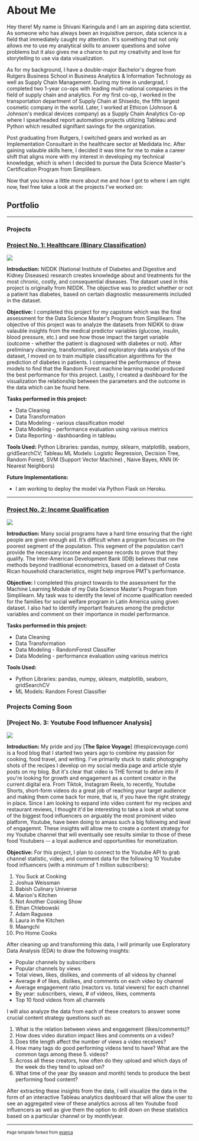 <h1> About Me </h1>

Hey there! My name is Shivani Karingula and I am an aspiring data scientist. As someone who has always been an inquisitive person, data science is a field that immediately caught my attention. It's something that not only allows me to use my analytical skills to answer questions and solve problems but it also gives me a chance to put my creativity and love for storytelling to use via data visualization. 

As for my background, I have a double-major Bachelor's degree from Rutgers Business School in Business Analytics & Information Technology as well as Supply Chain Management. During my time in undergrad, I completed two 1-year co-ops with leading multi-national companies in the field of supply chain and analytics. For my first co-op, I worked in the transportation department of Supply Chain at Shiseido, the fifth largest cosmetic company in the world. Later, I worked at Ethicon (Johnson & Johnson's medical devices company) as a Supply Chain Analytics Co-op where I spearheaded report automation projects utilizing Tableau and Python which resulted signifiant savings for the organization. 

Post graduating from Rutgers, I switched gears and worked as an Implementation Consultant in the healthcare sector at Medidata Inc. After gaining valauble skills here, I decided it was time for me to make a career shift that aligns more with my interest in developing my technical knowledge, which is when I decided to pursue the Data Science Master's Certification Program from Simplilearn. 

Now that you know a little more about me and how I got to where I am right now, feel free take a look at the projects I've worked on: 


## Portfolio

---

### Projects 

### [Project No. 1: Healthcare (Binary Classification)](https://github.com/skaringula/Healthcare-Capstone-Project)
<img src="/images/diabetes.png"/>

**Introduction:** NIDDK (National Institute of Diabetes and Digestive and Kidney Diseases) research creates knowledge about and treatments for the most chronic, costly, and consequential diseases. The dataset used in this project is originally from NIDDK. The objective was to predict whether or not a patient has diabetes, based on certain diagnostic measurements included in the dataset.  

**Objective:** 
I completed this project for my capstone which was the final assessment for the Data Science Master's Program from Simplilearn. The objective of this project was to analyze the datasets from NIDKK to draw valauble insights from the medical predictor variables (glucose, insulin, blood pressure, etc.) and see how those impact the target variable (outcome - whether the patient is diagnosed with diabetes or not). After preliminary cleaning, transformation, and exploratory data analysis of the dataset, I moved on to train multiple classification algorithms for the prediction of diabetes in patients. I compared the performance of these models to find that the Random Forest machine learning model produced the best performance for this project. Lastly, I created a dashboard for the visualization the relationship between the parameters and the outcome in the data which can be found here.

**Tasks performed in this project:**
- Data Cleaning
- Data Transformation
- Data Modeling - various classification model
- Data Modeling - performance evaluation using various metrics
- Data Reporting - dashboarding in tableau

**Tools Used:**
Python Libraries: pandas, numpy, sklearn, matplotlib, seaborn, gridSearchCV; Tableau
ML Models: Logistic Regression, Decision Tree, Random Forest, SVM (Support Vector Machine) , Naive Bayes, KNN (K-Nearest Neighbors)

**Future Implementations:** 
- I am working to deploy the model via Python Flask on Heroku. 

---

### [Project No. 2: Income Qualification](https://github.com/skaringula/Income-Qualification-Project) 
<img src="/images/income.png"/>

**Introduction:** Many social programs have a hard time ensuring that the right people are given enough aid. It’s difficult when a program focuses on the poorest segment of the population. This segment of the population can’t provide the necessary income and expense records to prove that they qualify. The Inter-American Development Bank (IDB) believes that new methods beyond traditional econometrics, based on a dataset of Costa Rican household characteristics, might help improve PMT’s performance. 

**Objective:** I completed this project towards to the assessment for the Machine Learning Module of my Data Science Master's Program from Simplilearn. My task was to identify the level of income qualification needed for the families for social welfare program in Latin America using given dataset. I also had to identify important features among the predictor variables and comment on their importance in model performance.

**Tasks performed in this project:**
- Data Cleaning
- Data Transformation
- Data Modeling - RandomForest Classifier
- Data Modeling - performance evaluation using various metrics

**Tools Used:**
- Python Libraries: pandas, numpy, sklearn, matplotlib, seaborn, gridSearchCV
- ML Models: Random Forest Classifier


### Projects Coming Soon

### [Project No. 3: Youtube Food Influencer Analysis]
<img src="images/youtube.png?raw=true"/>

**Introduction:** 
My pride and joy [**The Spice Voyage**] (thespicevoyage.com) is a food blog that I started two years ago to combine my passion for cooking, food travel, and writing. I've primarily stuck to static photography shots of the recipes I develop on my social media page and article style posts on my blog. But it's clear that video is THE format to delve into if you're looking for growth and engagement as a content creator in the current digital era. From Tiktok, Instagram Reels, to recently, Youtube Shorts, short-form videos do a great job of reaching your target audience and making them come back for more, that is, if you have the right strategy in place. Since I am looking to expand into video content for my recipes and restaurant reviews, I thought it'd be interesting to take a look at what some of the biggest food influencers on arguably the most prominent video platform, Youtube, have been doing to amass such a big following and level of engagemnt. These insights will allow me to create a content strategy for my Youtube channel that will eventually see results similar to those of these food Youtubers -- a loyal audience and opportunities for monetization.

**Objective:** 
For this project, I plan to connect to the Youtube API to grab channel statistic, video, and comment data for the following 10 Youtube food influencers (with a minimum of 1 million subscribers):
1. You Suck at Cooking
2. Joshua Weissman
3. Babish Culinary Universe
4. Marion's Kitchen
5. Not Another Cooking Show
6. Ethan Chlebowski
7. Adam Ragusea
8. Laura in the Kitchen
9. Maangchi
10. Pro Home Cooks

After cleaning up and transforming this data, I will primarily use Exploratory Data Analysis (EDA) to draw the following insights:
- Popular channels by subscribers 
- Popular channels by views 
- Total views, likes, dislikes, and comments of all videos by channel
- Average # of likes, dislikes, and comments on each video by channel
- Average engagement ratio (reactors vs. total viewers) for each channel
- By year: subscribers, views, # of videos, likes, comments 
- Top 10 food videos from all channels

I will also analyze the data from each of these creators to answer some crucial content strategy questions such as: 
1. What is the relation between views and engagement (likes/comments)? 
2. How does video duration impact likes and comments on a video? 
3. Does title length affect the number of views a video receives? 
4. How many tags do good performing videos tend to have? What are the common tags among these 5. videos? 
6. Across all these creators, how often do they upload and which days of the week do they tend to upload on? 
7. What time of the year (by season and month) tends to produce the best performing food content? 

After extracting these insights from the data, I will visualize the data in the form of an interactive Tableau analytics dashboard that will allow the user to see an aggregated view of these analytics across all ten Youtube food influencers as well as give them the option to drill down on these statistics based on a particular channel or by month/year. 

---
<p style="font-size:11px">Page template forked from <a href="https://github.com/evanca/quick-portfolio">evanca</a></p>
<!-- Remove above link if you don't want to attibute -->
